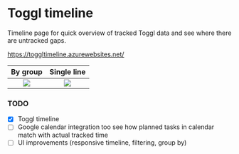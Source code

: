 # Toggl timeline

Timeline page for quick overview of tracked Toggl data and see where there are untracked gaps. 

https://toggltimeline.azurewebsites.net/

By group             |  Single line
:-------------------------:|:-------------------------:
![](https://i.imgur.com/SvkcvUT.png)  |  ![](https://i.imgur.com/Na5LLCt.png)

### TODO

 * [x] Toggl timeline
 * [ ] Google calendar integration too see how planned tasks in calendar match with actual tracked time
 * [ ] UI improvements (responsive timeline, filtering, group by)
